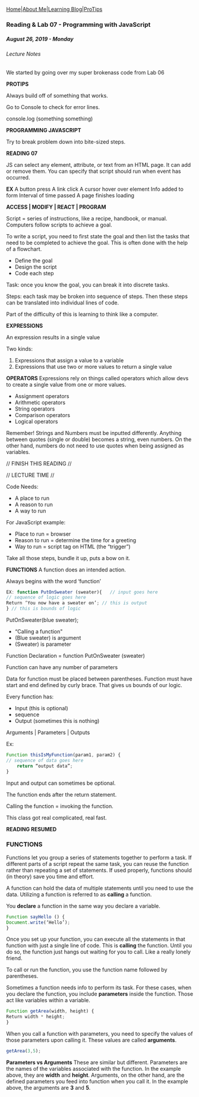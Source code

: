 [Home](/)|[About Me](aboutme)|[Learning Blog](learningblog)|[ProTips](tips.a)

### Reading & Lab 07 - Programming with JavaScript
##### August 26, 2019 - Monday

###### Lecture Notes

We started by going over my super brokenass code from Lab 06

**PROTIPS**

Always build off of something that works.

Go to Console to check for error lines.

console.log (something something)

**PROGRAMMING JAVASCRIPT**

Try to break problem down into bite-sized steps.

**READING 07**

JS can select any element, attribute, or text from an HTML page. It can add or remove them. You can specify that script should run when event has occurred.

**EX**
A button press
A link click
A cursor hover over element
Info added to form
Interval of time passed
A page finishes loading

**ACCESS | MODIFY | REACT | PROGRAM**

Script = series of instructions, like a recipe, handbook, or manual. Computers follow scripts to achieve a goal.

To write a script, you need to first state the goal and then list the tasks that need to be completed to achieve the goal. This is often done with the help of a flowchart.

- Define the goal
- Design the script
- Code each step

Task: once you know the goal, you can break it into discrete tasks.

Steps: each task may be broken into sequence of steps. Then these steps can be translated into individual lines of code. 

Part of the difficulty of this is learning to think like a computer. 

**EXPRESSIONS**

An expression results in a single value

Two kinds:
1. Expressions that assign a value to a variable
2. Expressions that use two or more values to return a single value

**OPERATORS**
Expressions rely on things called operators which allow devs to create a single value from one or more values. 

- Assignment operators
- Arithmetic operators
- String operators
- Comparison operators
- Logical operators

Remember! Strings and Numbers must be inputted differently. Anything between quotes (single or double) becomes a string, even numbers. On the other hand, numbers do not need to use quotes when being assigned as variables. 

// FINISH THIS READING // 

// LECTURE TIME //

Code Needs:
- A place to run
- A reason to run
- A way to run

For JavaScript example:
- Place to run = browser
- Reason to run = determine the time for a greeting
- Way to run = script tag on HTML (the “trigger”)

Take all those steps, bundle it up, puts a bow on it.

**FUNCTIONS**
A function does an intended action.

Always begins with the word ‘function’

```javascript
EX: function PutOnSweater (sweater){   // input goes here
// sequence of logic goes here
Return ‘You now have a sweater on’; // this is output
} // this is bounds of logic
```

PutOnSweater(blue sweater); 

- “Calling a function"
- (Blue sweater) is argument
- (Sweater) is parameter

Function Declaration = function PutOnSweater (sweater)

Function can have any number of parameters

Data for function must be placed between parentheses. Function must have start and end defined by curly brace. That gives us bounds of our logic.

Every function has:
- Input (this is optional)
- sequence
- Output (sometimes this is nothing)

Arguments | Parameters | Outputs

Ex:

```javascript
Function thisIsMyFunction(param1, param2) {
// sequence of data goes here
	return “output data”;
}
```
Input and output can sometimes be optional.

The function ends after the return statement.

Calling the function = invoking the function.

This class got real complicated, real fast.

**READING RESUMED**
### FUNCTIONS 

Functions let you group a series of statements together to perform a task. If different parts of a script repeat the same task, you can reuse the function rather than repeating a set of statements. If used properly, functions should (in theory) save you time and effort. 

A function can hold the data of multiple statements until you need to use the data. Utilizing a function is referred to as **calling** a function.

You **declare** a function in the same way you declare a variable. 

```javascript
Function sayHello () {
Document.write(‘Hello’);
}
```
Once you set up your function, you can execute all the statements in that function with just a single line of code. This is **calling** the function. Until you do so, the function just hangs out waiting for you to call. Like a really lonely friend. 

To call or run the function, you use the function name followed by parentheses. 

Sometimes a function needs info to perform its task. For these cases, when you declare the function, you include **parameters** inside the function. Those act like variables within a variable. 

```javascript
Function getArea(width, height) {
Return width * height;
}
```
When you call a function with parameters, you need to specify the values of those parameters upon calling it. These values are called **arguments**.

```javascript
getArea(3,5);
```
**Parameters vs Arguments** 
These are similar but different. Parameters are the names of the variables associated with the function. In the example above, they are **width** and **height**. Arguments, on the other hand, are the defined parameters you feed into function when you call it. In the example above, the arguments are **3** and **5**.















